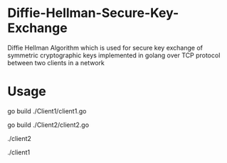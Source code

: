# Diffie-Hellman-Secure-Key-Exchange
Diffie Hellman Algorithm which is used for secure key exchange of symmetric cryptographic keys implemented in golang over TCP protocol between two clients in a network

# Usage
go build ./Client1/client1.go

go build ./Client2/client2.go

./client2

./client1
